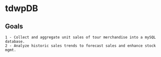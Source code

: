 # tdwpDB

## Goals

```
1 - Collect and aggregate unit sales of tour merchandise into a mySQL database.
2 - Analyze historic sales trends to forecast sales and enhance stock mgmt.
```
